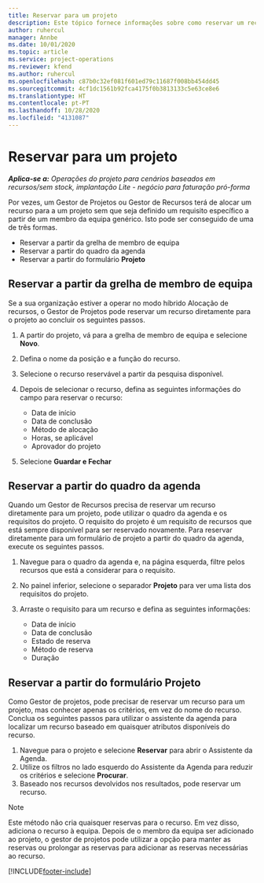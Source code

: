 ```yaml
---
title: Reservar para um projeto
description: Este tópico fornece informações sobre como reservar um recurso para um projeto.
author: ruhercul
manager: Annbe
ms.date: 10/01/2020
ms.topic: article
ms.service: project-operations
ms.reviewer: kfend
ms.author: ruhercul
ms.openlocfilehash: c87b0c32ef081f601ed79c11687f008bb454dd45
ms.sourcegitcommit: 4cf1dc1561b92fca4175f0b3813133c5e63ce8e6
ms.translationtype: HT
ms.contentlocale: pt-PT
ms.lasthandoff: 10/28/2020
ms.locfileid: "4131087"
---
```

# <a name="book-to-a-project"></a>Reservar para um projeto

_**Aplica-se a:** Operações do projeto para cenários baseados em recursos/sem stock, implantação Lite - negócio para faturação pró-forma_

Por vezes, um Gestor de Projetos ou Gestor de Recursos terá de alocar um recurso para a um projeto sem que seja definido um requisito específico a partir de um membro da equipa genérico. Isto pode ser conseguido de uma de três formas.

- Reservar a partir da grelha de membro de equipa
- Reservar a partir do quadro da agenda
- Reservar a partir do formulário **Projeto**

## <a name="book-from-the-team-member-grid"></a>Reservar a partir da grelha de membro de equipa

Se a sua organização estiver a operar no modo híbrido Alocação de recursos, o Gestor de Projetos pode reservar um recurso diretamente para o projeto ao concluir os seguintes passos.

1. A partir do projeto, vá para a grelha de membro de equipa e selecione **Novo**.
2. Defina o nome da posição e a função do recurso.
3. Selecione o recurso reservável a partir da pesquisa disponível.
4. Depois de selecionar o recurso, defina as seguintes informações do campo para reservar o recurso:

    - Data de início
    - Data de conclusão
    - Método de alocação
    - Horas, se aplicável
    - Aprovador do projeto

6. Selecione **Guardar e Fechar**

## <a name="book-from-the-schedule-board"></a>Reservar a partir do quadro da agenda

Quando um Gestor de Recursos precisa de reservar um recurso diretamente para um projeto, pode utilizar o quadro da agenda e os requisitos do projeto. O requisito do projeto é um requisito de recursos que está sempre disponível para ser reservado novamente. Para reservar diretamente para um formulário de projeto a partir do quadro da agenda, execute os seguintes passos.

1. Navegue para o quadro da agenda e, na página esquerda, filtre pelos recursos que está a considerar para o requisito.
2. No painel inferior, selecione o separador **Projeto** para ver uma lista dos requisitos do projeto.
3. Arraste o requisito para um recurso e defina as seguintes informações:

    - Data de início
    - Data de conclusão
    - Estado de reserva
    - Método de reserva
    - Duração

## <a name="book-from-the-project-form"></a>Reservar a partir do formulário Projeto

Como Gestor de projetos, pode precisar de reservar um recurso para um projeto, mas conhecer apenas os critérios, em vez do nome do recurso. Conclua os seguintes passos para utilizar o assistente da agenda para localizar um recurso baseado em quaisquer atributos disponíveis do recurso. 

1. Navegue para o projeto e selecione **Reservar** para abrir o Assistente da Agenda.
2. Utilize os filtros no lado esquerdo do Assistente da Agenda para reduzir os critérios e selecione **Procurar**.
3. Baseado nos recursos devolvidos nos resultados, pode reservar um recurso.

> [!NOTE]
> Este método não cria quaisquer reservas para o recurso. Em vez disso, adiciona o recurso à equipa. Depois de o membro da equipa ser adicionado ao projeto, o gestor de projetos pode utilizar a opção para manter as reservas ou prolongar as reservas para adicionar as reservas necessárias ao recurso.


[!INCLUDE[footer-include](../includes/footer-banner.md)]